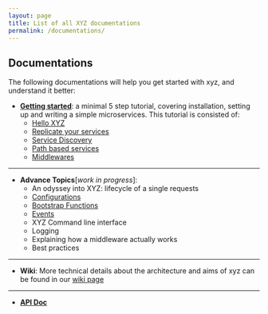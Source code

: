 ```yaml
---
layout: page
title: List of all XYZ documentations
permalink: /documentations/
---
```


## Documentations

The following documentations will help you get started with xyz, and understand it better:

  - [**Getting started**](/documentations/getting-started): a minimal 5 step tutorial, covering installation, setting up and writing a simple microservices. This tutorial is consisted of:
    - [Hello XYZ](/documentations/getting-started#hello-xyz)
    - [Replicate your services](/documentations/getting-started#replicating-your-nodes-and-services)
    - [Service Discovery](/documentations/getting-started#service-discovery)
    - [Path based services](/documentations/getting-started#path-based-service-identification)
    - [Middlewares](/documentations/getting-started#middlewares)

  ---

  - **Advance Topics**[*work in progress*]:
    - An odyssey into XYZ: lifecycle of a single requests
    - [Configurations](/documentations/configuration)
    - [Bootstrap Functions](/documentations/bootstrap-function)
    - [Events](/documentations/events)
    - XYZ Command line interface
    - Logging
    - Explaining how a middleware actually works
    - Best practices

  ---

  - **Wiki**: More technical details about the architecture and aims of xyz can be found in our [wiki page](https://github.com/node-xyz/xyz-core/wiki)

  ---

  - [**API Doc**](/apidoc)
